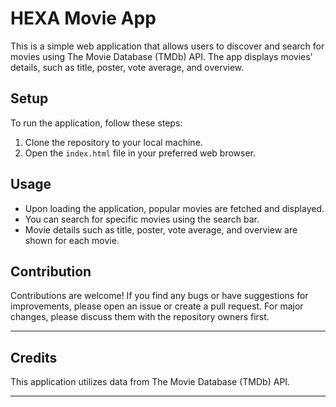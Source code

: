 # HEXA Movie App

This is a simple web application that allows users to discover and search for movies using The Movie Database (TMDb) API. The app displays movies' details, such as title, poster, vote average, and overview.

## Setup

To run the application, follow these steps:

1. Clone the repository to your local machine.
2. Open the `index.html` file in your preferred web browser.

## Usage

- Upon loading the application, popular movies are fetched and displayed.
- You can search for specific movies using the search bar.
- Movie details such as title, poster, vote average, and overview are shown for each movie.

## Contribution

Contributions are welcome! If you find any bugs or have suggestions for improvements, please open an issue or create a pull request. For major changes, please discuss them with the repository owners first.

--- 

## Credits

This application utilizes data from The Movie Database (TMDb) API.

---
